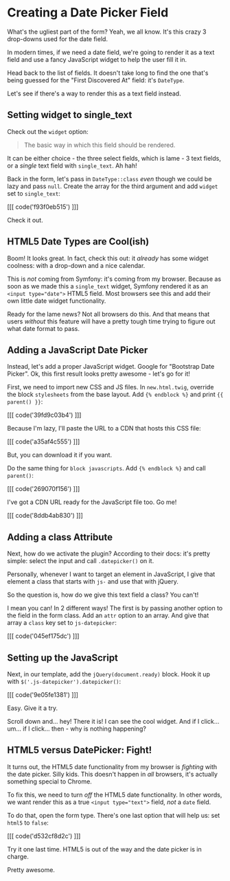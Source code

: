 # Creating a Date Picker Field

What's the ugliest part of the form? Yeah, we all know. It's this crazy 3 drop-downs
used for the date field.

In modern times, if we need a date field, we're going to render it as a text field
and use a fancy JavaScript widget to help the user fill it in.

Head back to the list of fields. It doesn't take long to find the one that's being
guessed for the "First Discovered At" field: it's `DateType`.

Let's see if there's a way to render this as a text field instead.

## Setting widget to single_text

Check out the `widget` option:

> The basic way in which this field should be rendered.

It can be either choice - the three select fields, which is lame - 3 text fields,
or a *single* text field with `single_text`. Ah hah!

Back in the form, let's pass in `DateType::class` *even* though we could be lazy
and pass `null`. Create the array for the third argument and add `widget` set
to `single_text`:

[[[ code('f93f0eb515') ]]]

Check it out.

## HTML5 Date Types are Cool(ish)

Boom! It looks great. In fact, check this out: it *already* has some widget coolness:
with a drop-down and a nice calendar.

This is *not* coming from Symfony: it's coming from my browser. Because as soon as
we made this a `single_text` widget, Symfony rendered it as an `<input type="date">`
HTML5 field. Most browsers see this and add their own little date widget functionality.

Ready for the lame news? Not all browsers do this. And that means that users *without*
this feature will have a pretty tough time trying to figure out what date format
to pass.

## Adding a JavaScript Date Picker

Instead, let's add a proper JavaScript widget. Google for "Bootstrap Date Picker".
Ok, this first result looks pretty awesome - let's go for it!

First, we need to import new CSS and JS files. In `new.html.twig`, override the
block `stylesheets` from the base layout. Add `{% endblock %}` and print `{{ parent() }}`:

[[[ code('39fd9c03b4') ]]]

Because I'm lazy, I'll paste the URL to a CDN that hosts this CSS file:

[[[ code('a35af4c555') ]]]

But, you can download it if you want.

Do the same thing for `block javascripts`. Add `{% endblock %}` and call `parent()`:

[[[ code('269070f156') ]]]

I've got a CDN URL ready for the JavaScript file too. Go me!

[[[ code('8ddb4ab830') ]]]

## Adding a class Attribute

Next, how do we activate the plugin? According to their docs: it's pretty simple:
select the input and call `.datepicker()` on it.

Personally, whenever I want to target an element in JavaScript, I give that element
a class that starts with `js-` and use that with jQuery.

So the question is, how do we give this text field a class? You can't!

I mean you can! In 2 different ways! The first is by passing another option to the
field in the form class. Add an `attr` option to an array. And give that array
a `class` key set to `js-datepicker`:

[[[ code('045ef175dc') ]]]

## Setting up the JavaScript

Next, in our template, add the `jQuery(document.ready)` block. Hook it up with
`$('.js-datepicker').datepicker()`:

[[[ code('9e05fe1381') ]]]

Easy. Give it a try.

Scroll down and... hey! There it is! I can see the cool widget. And if I click...
um... if I click... then - why is nothing happening?

## HTML5 versus DatePicker: Fight!

It turns out, the HTML5 date functionality from my browser is *fighting* with the
date picker. Silly kids. This doesn't happen in *all* browsers, it's actually something
special to Chrome.

To fix this, we need to turn *off* the HTML5 date functionality. In other words,
we want render this as a true `<input type="text">` field, *not* a `date` field.

To do that, open the form type. There's one last option that will help us: set
`html5` to `false`:

[[[ code('d532cf8d2c') ]]]

Try it one last time. HTML5 is out of the way and the date picker is in charge.

Pretty awesome.

